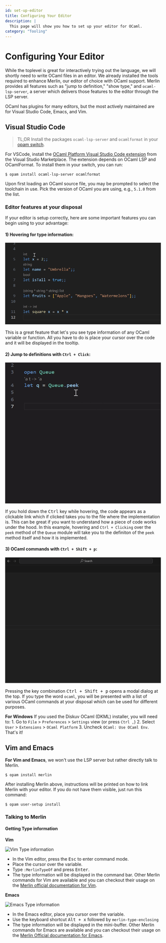 ```yaml
---
id: set-up-editor
title: Configuring Your Editor
description: |
  This page will show you how to set up your editor for OCaml. 
category: "Tooling"
---
```


# Configuring Your Editor

While the toplevel is great for interactively trying out the language, we will shortly need to write OCaml files in an editor. We already installed the tools required to enhance Merlin, our editor of choice with OCaml support. Merlin provides all features such as "jump to definition," "show type," and `ocaml-lsp-server`, a server which delivers those features to the editor through the LSP server.

OCaml has plugins for many editors, but the most actively maintained are for Visual Studio Code, Emacs, and Vim.

## Visual Studio Code

> TL;DR
> Install the packages `ocaml-lsp-server` and `ocamlformat` in your [opam switch](/docs/opam-switch-introduction).

For VSCode, install the [OCaml Platform Visual Studio Code extension](https://marketplace.visualstudio.com/items?itemName=ocamllabs.ocaml-platform) from the Visual Studio Marketplace. The extension depends on OCaml LSP and OCamlFormat. To install them in your switch, you can run:

```shell
$ opam install ocaml-lsp-server ocamlformat
```

Upon first loading an OCaml source file, you may be prompted to select the toolchain in use. Pick the version of OCaml you are using, e.g., `5.1.0` from the list. 

### Editor features at your disposal
If your editor is setup correctly, here are some important features you can begin using to your advantage:
#### 1) Hovering for type information: 

![VSCode Hovering](/data/media/tutorials/vscode-hover.gif)

This is a great feature that let's you see type information of any OCaml variable or function. All you have to do is place your cursor over the code and it will be displayed in the tooltip.

#### 2) Jump to definitions with `Ctrl + Click`:

![VSCode Ctrl click](/data/media/tutorials/vscode-ctrl-click.gif)

If you hold down the <kbd>Ctrl</kbd> key while hovering, the code appears as a clickable link which if clicked takes you to the file where the implementation is. This can be great if you want to understand how a piece of code works under the hood. In this example, hovering and `Ctrl + Clicking` over the `peek` method of the `Queue` module will take you to the definiton of the `peek` method itself and how it is implemented.

#### 3) OCaml commands with `Ctrl + Shift + p`:

![VSCode OCaml Commands](/data/media/tutorials/vscode-ocaml-commands.gif)

Pressing the key combination <kbd>Ctrl + Shift + p</kbd> opens a modal dialog at the top. If you type the word `ocaml`, you will be presented with a list of various OCaml commands at your disposal which can be used for different purposes.

**For Windows**
If you used the Diskuv OCaml (DKML) installer, you will need to:
    1. Go to `File` > `Preferences` > `Settings` view (or press `Ctrl ,`)
    2. Select `User` > `Extensions` > `OCaml Platform`
    3. Uncheck `OCaml: Use OCaml Env`. That's it!

## Vim and Emacs

**For Vim and Emacs**, we won't use the LSP server but rather directly talk to Merlin.

```shell
$ opam install merlin
```

After installing Merlin above, instructions will be printed on how to link Merlin with your editor. If you do not have them visible, just run this command:

```shell
$ opam user-setup install
```

### Talking to Merlin

#### Getting Type information

**Vim**

![Vim Type information](/data/media/tutorials/vim-type-information.gif)

- In the Vim editor, press the <kbd>Esc</kbd> to enter command mode.
- Place the cursor over the variable.
- Type `:MerlinTypeOf` and press <kbd>Enter</kbd>.
- The type information will be displayed in the command bar.
Other Merlin commands for Vim are available and you can checkout their usage on the [Merlin official documentation for Vim](https://ocaml.github.io/merlin/editor/vim/).

**Emacs**

![Emacs Type information](/data/media/tutorials/emacs-type-information.gif)

- In the Emacs editor, place you cursor over the variable.
- Use the keyboard shortcut <kbd>Alt + x</kbd> followed by `merlin-type-enclosing`
- The type information will be displayed in the mini-buffer.
Other Merlin commands for Emacs are available and you can checkout their usage on the [Merlin Official documentation for Emacs](https://ocaml.github.io/merlin/editor/emacs/).
